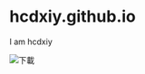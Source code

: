 # hcdxiy.github.io

I am hcdxiy

![下載](https://user-images.githubusercontent.com/114718663/197106063-e6bfbc79-26f4-4525-80a8-8895cbc76a85.jpg)
